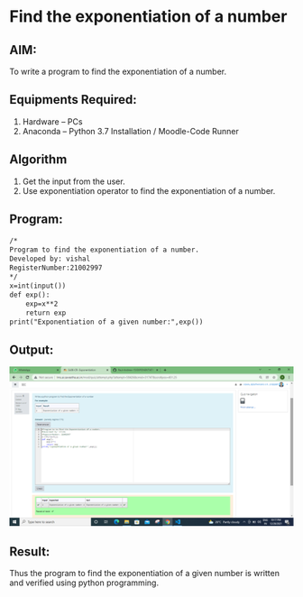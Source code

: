 # Find the exponentiation of a number

## AIM:
To write a program to find the exponentiation of a number.

## Equipments Required:
1. Hardware – PCs
2. Anaconda – Python 3.7 Installation / Moodle-Code Runner

## Algorithm
1. Get the input from the user.
2. Use exponentiation operator to find the exponentiation of a number.

## Program:
```
/*
Program to find the exponentiation of a number.
Developed by: vishal
RegisterNumber:21002997
*/
x=int(input())
def exp():
    exp=x**2
    return exp
print("Exponentiation of a given number:",exp())
```

## Output:
![GITLOGO](./OUTPUT.png)


## Result:
Thus the program to find the exponentiation of a given number is written and verified using python programming.
